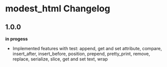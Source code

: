 # modest_html Changelog

## 1.0.0

<!-- April 5, 2018 -->
**in progess**

- Implemented features with test: append, get and set attribute, compare, insert_after, insert_before, position, prepend, pretty_print, remove, replace, serialize, slice, get and set text, wrap